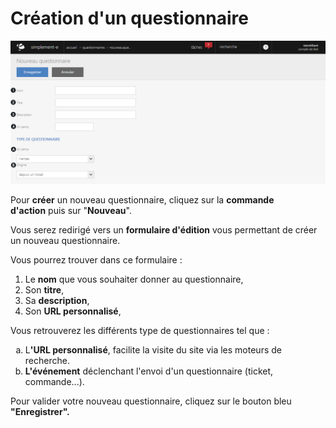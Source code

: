 # Création d'un questionnaire


![nouveauquestionnaire-screenshotfionajoupilancom20150812093851](images/nouveauquestionnaire-screenshotfionajoupilancom20150812093851.png)


<p>Pour <strong>cr&eacute;er</strong> un nouveau questionnaire, cliquez sur la&nbsp;<strong>commande d'action</strong>&nbsp;puis sur "<strong>Nouveau</strong>".</p>
<p>Vous serez redirig&eacute; vers un <strong>formulaire d'&eacute;dition</strong> vous permettant de cr&eacute;er un nouveau questionnaire.</p>
<p>Vous pourrez trouver dans ce formulaire :</p>
<ol>
<li>Le <strong>nom</strong> que vous souhaiter donner au questionnaire,</li>
<li>Son <strong>titre</strong>,</li>
<li>Sa <strong>description</strong>,</li>
<li>Son <strong>URL personnalis&eacute;</strong>,</li>
</ol>
<p>Vous retrouverez les diff&eacute;rents type de questionnaires tel que :</p>
<ol type="a">
<li>L<strong>'URL personnalis&eacute;</strong>, facilite la visite du site via les moteurs de recherche.</li>
<li><strong>L'&eacute;v&eacute;nement</strong> d&eacute;clenchant l'envoi d'un questionnaire (ticket, commande...).</li>
</ol>
<p>Pour valider votre nouveau questionnaire, cliquez sur le bouton bleu <strong>"Enregistrer".</strong></p>
<p>&nbsp;</p>

